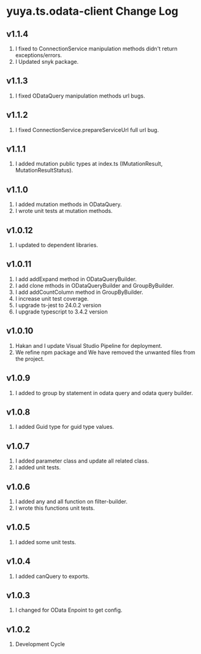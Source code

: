 # yuya.ts.odata-client Change Log

## v1.1.4

1. I fixed to ConnectionService manipulation methods didn't return exceptions/errors.
2. I Updated snyk package.

## v1.1.3

1. I fixed ODataQuery manipulation methods url bugs.

## v1.1.2

1. I fixed ConnectionService.prepareServiceUrl full url bug.

## v1.1.1

1. I added mutation public types at index.ts (IMutationResult, MutationResultStatus).

## v1.1.0

1. I added mutation methods in ODataQuery.
2. I wrote unit tests at mutation methods.

## v1.0.12

1. I updated to dependent libraries.

## v1.0.11

1. I add addExpand method in ODataQueryBuilder.
2. I add clone mthods in ODataQueryBuilder and GroupByBuilder.
3. I add addCountColumn method in GroupByBuilder.
4. I increase unit test coverage.
5. I upgrade ts-jest to 24.0.2 version
6. I upgrade typescript to 3.4.2 version

## v1.0.10

1. Hakan and I update Visual Studio Pipeline for deployment.
2. We refine npm package and We have removed the unwanted files from the project.

## v1.0.9

1. I added to group by statement in odata query and odata query builder.

## v1.0.8

1. I added Guid type for guid type values.

## v1.0.7

1. I added parameter class and update all related class. 
2. I added unit tests.

## v1.0.6

1. I added any and all function on filter-builder.
2. I wrote this functions unit tests.

## v1.0.5

1. I added some unit tests.

## v1.0.4

1. I added canQuery to exports.

## v1.0.3

1. I changed for OData Enpoint to get config.

## v1.0.2

1. Development Cycle
